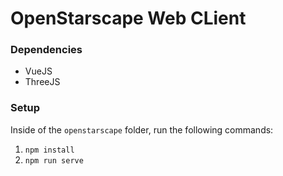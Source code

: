 # OpenStarscape Web CLient

### Dependencies 

- VueJS
- ThreeJS

### Setup

Inside of the `openstarscape` folder, run the following commands: 

1. `npm install`
2. `npm run serve`
